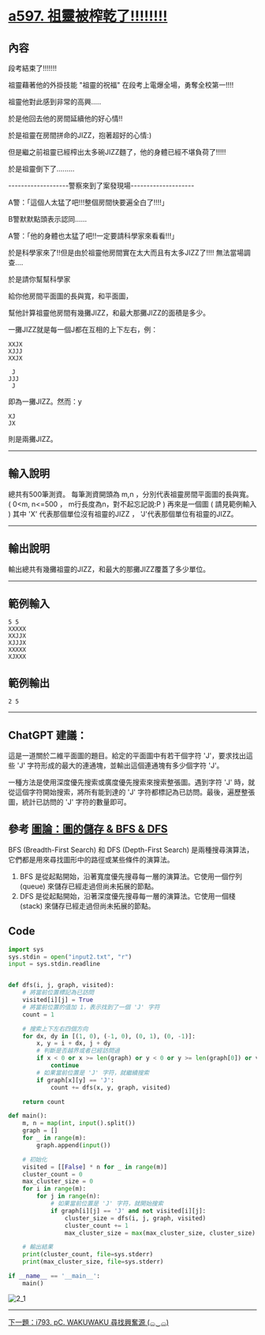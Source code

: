# [a597. 祖靈被榨乾了!!!!!!!!](https://zerojudge.tw/ShowProblem?problemid=a597)

## 內容

段考結束了!!!!!!!

祖靈藉著他的外掛技能 "祖靈的祝福" 在段考上電爆全場，勇奪全校第一!!!!

祖靈他對此感到非常的高興.....

於是他回去他的房間延續他的好心情!!

於是祖靈在房間拼命的JIZZ，抱著超好的心情:)

但是繼之前祖靈已經榨出太多碗JIZZ麵了，他的身體已經不堪負荷了!!!!!

於是祖靈倒下了.........

-------------------警察來到了案發現場--------------------

A警：「這個人太猛了吧!!!整個房間快要遍全白了!!!!」

B警默默點頭表示認同......

A警：「他的身體也太猛了吧!!一定要請科學家來看看!!!」

於是科學家來了!!但是由於祖靈他房間實在太大而且有太多JIZZ了!!!! 無法當場調查....

於是請你幫幫科學家

給你他房間平面圖的長與寬，和平面圖，

幫他計算祖靈他房間有幾攤JIZZ，和最大那攤JIZZ的面積是多少。

 一攤JIZZ就是每一個J都在互相的上下左右，例：

```
XXJX
XJJJ
XXJX 
```

```
 J
JJJ
 J
```

即為一攤JIZZ。然而：y

```
XJ
JX
```

則是兩攤JIZZ。 

---

## 輸入說明

總共有500筆測資。
每筆測資開頭為 m,n ，分別代表祖靈房間平面圖的長與寬。 ( 0<m, n<=500 ， m行長度為n，對不起忘記說:P )
再來是一個圖  ( 請見範例輸入 ) 
其中 'X' 代表那個單位沒有祖靈的JIZZ ， 'J'代表那個單位有祖靈的JIZZ。 

---

## 輸出說明

輸出總共有幾攤祖靈的JIZZ，和最大的那攤JIZZ覆蓋了多少單位。 

---

## 範例輸入

```
5 5
XXXXX
XXJJX
XJJJX
XXXXX
XJXXX
```

## 範例輸出

```
2 5
```

---

## ChatGPT 建議：

這是一道關於二維平面圖的題目。給定的平面圖中有若干個字符 'J'，要求找出這些 'J' 字符形成的最大的連通塊，並輸出這個連通塊有多少個字符 'J'。

一種方法是使用深度優先搜索或廣度優先搜索來搜索整張圖。遇到字符 'J' 時，就從這個字符開始搜索，將所有能到達的 'J' 字符都標記為已訪問。最後，遍歷整張圖，統計已訪問的 'J' 字符的數量即可。



## 參考  [圖論：圖的儲存 & BFS & DFS](https://youtu.be/aH6vyJW7hEo)

BFS (Breadth-First Search) 和 DFS (Depth-First Search) 是兩種搜尋演算法，它們都是用來尋找圖形中的路徑或某些條件的演算法。

1. BFS 是從起點開始，沿著寬度優先搜尋每一層的演算法。它使用一個佇列 (queue) 來儲存已經走過但尚未拓展的節點。
2. DFS 是從起點開始，沿著深度優先搜尋每一層的演算法。它使用一個棧 (stack) 來儲存已經走過但尚未拓展的節點。



## Code

```python
import sys
sys.stdin = open("input2.txt", "r")
input = sys.stdin.readline


def dfs(i, j, graph, visited):
    # 將當前位置標記為已訪問
    visited[i][j] = True
    # 將當前位置的值加 1，表示找到了一個 'J' 字符
    count = 1

    # 搜索上下左右四個方向
    for dx, dy in [(1, 0), (-1, 0), (0, 1), (0, -1)]:
        x, y = i + dx, j + dy
        # 判斷是否越界或者已經訪問過
        if x < 0 or x >= len(graph) or y < 0 or y >= len(graph[0]) or visited[x][y]:
            continue
        # 如果當前位置是 'J' 字符，就繼續搜索
        if graph[x][y] == 'J':
            count += dfs(x, y, graph, visited)

    return count

def main():
    m, n = map(int, input().split())
    graph = []
    for _ in range(m):
        graph.append(input())

    # 初始化
    visited = [[False] * n for _ in range(m)]
    cluster_count = 0
    max_cluster_size = 0
    for i in range(m):
        for j in range(n):
            # 如果當前位置是 'J' 字符，就開始搜索
            if graph[i][j] == 'J' and not visited[i][j]:
                cluster_size = dfs(i, j, graph, visited)
                cluster_count += 1
                max_cluster_size = max(max_cluster_size, cluster_size)

    # 輸出結果
    print(cluster_count, file=sys.stderr)
    print(max_cluster_size, file=sys.stderr)

if __name__ == '__main__':
    main()
```

![2_1](Picture/2_1.png)

---

[下一題：i793. pC. WAKUWAKU 尋找興奮源 (⌓‿⌓)](WAKUWAKU%20尋找興奮源%20(⌓‿⌓).md)

